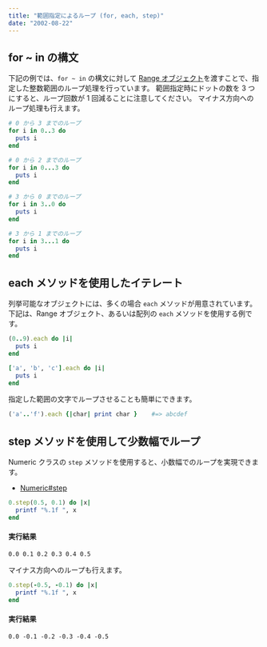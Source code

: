 ```yaml
---
title: "範囲指定によるループ (for, each, step)"
date: "2002-08-22"
---
```


for ~ in の構文
----

下記の例では、`for ~ in` の構文に対して [Range オブジェクト](http://ruby-doc.org/core-2.3.0/Range.html)を渡すことで、指定した整数範囲のループ処理を行っています。
範囲指定時にドットの数を 3 つにすると、ループ回数が 1 回減ることに注意してください。
マイナス方向へのループ処理も行えます。

```ruby
# 0 から 3 までのループ
for i in 0..3 do
  puts i
end

# 0 から 2 までのループ
for i in 0...3 do
  puts i
end

# 3 から 0 までのループ
for i in 3..0 do
  puts i
end

# 3 から 1 までのループ
for i in 3...1 do
  puts i
end
```


each メソッドを使用したイテレート
----

列挙可能なオブジェクトには、多くの場合 `each` メソッドが用意されています。
下記は、Range オブジェクト、あるいは配列の `each` メソッドを使用する例です。

```ruby
(0..9).each do |i|
  puts i
end

['a', 'b', 'c'].each do |i|
  puts i
end
```

指定した範囲の文字でループさせることも簡単にできます。

```ruby
('a'..'f').each {|char| print char }    #=> abcdef
```


step メソッドを使用して少数幅でループ
----

Numeric クラスの `step` メソッドを使用すると、小数幅でのループを実現できます。

- [Numeric#step](http://ruby-doc.org/core-2.3.0/Numeric.html#method-i-step)

```ruby
0.step(0.5, 0.1) do |x|
  printf "%.1f ", x
end
```

#### 実行結果

```
0.0 0.1 0.2 0.3 0.4 0.5
```

マイナス方向へのループも行えます。

```ruby
0.step(-0.5, -0.1) do |x|
  printf "%.1f ", x
end
```

#### 実行結果

```
0.0 -0.1 -0.2 -0.3 -0.4 -0.5
```

